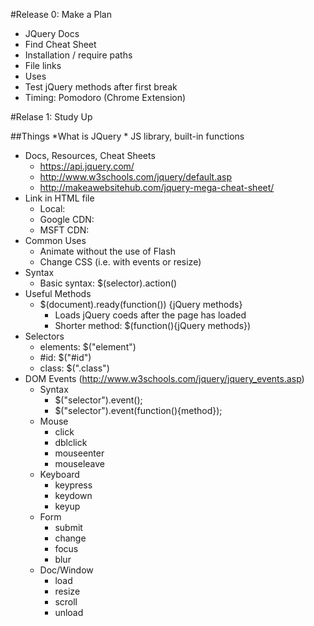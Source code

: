#Release 0: Make a Plan

  * JQuery Docs
  * Find Cheat Sheet
  * Installation / require paths
  * File links
  * Uses
  * Test jQuery methods after first break
  * Timing: Pomodoro (Chrome Extension)

#Relase 1: Study Up

##Things
  *What is JQuery
    * JS library, built-in functions
  * Docs, Resources, Cheat Sheets
    * https://api.jquery.com/
    * http://www.w3schools.com/jquery/default.asp
    * http://makeawebsitehub.com/jquery-mega-cheat-sheet/
  * Link in HTML file
    *  Local: <script src="jquery-1.12.0.min.js"></script>
    * Google CDN: <script src="https://ajax.googleapis.com/ajax/libs/jquery/1.12.0/jquery.min.js"></script>
    * MSFT CDN:  <script src="http://ajax.aspnetcdn.com/ajax/jQuery/jquery-1.12.0.min.js"></script>
  * Common Uses
    * Animate without the use of Flash
    * Change CSS (i.e. with events or resize)
  * Syntax
    * Basic syntax: $(selector).action()
  * Useful Methods
    * $(document).ready(function()) {jQuery methods}
      * Loads jQuery coeds after the page has loaded
      * Shorter method: $(function(){jQuery methods})
  * Selectors
    * elements: $("element")
    * #id: $("#id")
    * class: $(".class")
  * DOM Events (http://www.w3schools.com/jquery/jquery_events.asp)
    * Syntax
      * $("selector").event();
      * $("selector").event(function(){method});
    * Mouse
      * click
      * dblclick
      * mouseenter
      * mouseleave
    * Keyboard
      * keypress
      * keydown
      * keyup
    * Form
      * submit
      * change
      * focus
      * blur
    * Doc/Window
      * load
      * resize
      * scroll
      * unload